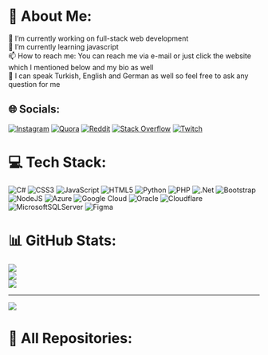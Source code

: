 
# 💫 About Me:
🔭 I’m currently working on full-stack web development<br>🌱 I’m currently learning javascript<br>📫 How to reach me: You can reach me via e-mail or just click the website which I mentioned below and my bio as well<br>📙 I can speak Turkish, English and German as well so feel free to ask any question for me


## 🌐 Socials:
[![Instagram](https://img.shields.io/badge/Instagram-%23E4405F.svg?logo=Instagram&logoColor=white)](https://instagram.com/bruddamuudea) [![Quora](https://img.shields.io/badge/Quora-%23B92B27.svg?logo=Quora&logoColor=white)](https://quora.com/profile/Lillard-1) [![Reddit](https://img.shields.io/badge/Reddit-%23FF4500.svg?logo=Reddit&logoColor=white)](https://reddit.com/user/atakane33) [![Stack Overflow](https://img.shields.io/badge/-Stackoverflow-FE7A16?logo=stack-overflow&logoColor=white)](https://stackoverflow.com/users/20850039) [![Twitch](https://img.shields.io/badge/Twitch-%239146FF.svg?logo=Twitch&logoColor=white)](https://twitch.tv/atakane33) 

# 💻 Tech Stack:
![C#](https://img.shields.io/badge/c%23-%23239120.svg?style=for-the-badge&logo=c-sharp&logoColor=white) ![CSS3](https://img.shields.io/badge/css3-%231572B6.svg?style=for-the-badge&logo=css3&logoColor=white) ![JavaScript](https://img.shields.io/badge/javascript-%23323330.svg?style=for-the-badge&logo=javascript&logoColor=%23F7DF1E) ![HTML5](https://img.shields.io/badge/html5-%23E34F26.svg?style=for-the-badge&logo=html5&logoColor=white) ![Python](https://img.shields.io/badge/python-3670A0?style=for-the-badge&logo=python&logoColor=ffdd54) ![PHP](https://img.shields.io/badge/php-%23777BB4.svg?style=for-the-badge&logo=php&logoColor=white) ![.Net](https://img.shields.io/badge/.NET-5C2D91?style=for-the-badge&logo=.net&logoColor=white) ![Bootstrap](https://img.shields.io/badge/bootstrap-%23563D7C.svg?style=for-the-badge&logo=bootstrap&logoColor=white) ![NodeJS](https://img.shields.io/badge/node.js-6DA55F?style=for-the-badge&logo=node.js&logoColor=white) ![Azure](https://img.shields.io/badge/azure-%230072C6.svg?style=for-the-badge&logo=azure-devops&logoColor=white) ![Google Cloud](https://img.shields.io/badge/Google%20Cloud-%234285F4.svg?style=for-the-badge&logo=google-cloud&logoColor=white) ![Oracle](https://img.shields.io/badge/Oracle-F80000?style=for-the-badge&logo=oracle&logoColor=white) ![Cloudflare](https://img.shields.io/badge/Cloudflare-F38020?style=for-the-badge&logo=Cloudflare&logoColor=white) ![MicrosoftSQLServer](https://img.shields.io/badge/Microsoft%20SQL%20Sever-CC2927?style=for-the-badge&logo=microsoft%20sql%20server&logoColor=white) 	![Figma](https://img.shields.io/badge/figma-%23F24E1E.svg?style=for-the-badge&logo=figma&logoColor=white)
# 📊 GitHub Stats:
![](https://github-readme-stats.vercel.app/api?username=atakane33&theme=tokyonight&hide_border=false&include_all_commits=true&count_private=true)<br/>
![](https://github-readme-streak-stats.herokuapp.com/?user=atakane33&theme=tokyonight&hide_border=false)<br/>
![](https://github-readme-stats.vercel.app/api/top-langs/?username=atakane33&theme=tokyonight&hide_border=false&include_all_commits=true&count_private=true&layout=compact)

---
[![](https://visitcount.itsvg.in/api?id=atakane33&icon=0&color=0)](https://visitcount.itsvg.in)<br/>

# 🚀 All Repositories:
<br/>
<!-- Proudly created with GPRM ( https://gprm.itsvg.in ) -->

<!--
**atakane33/atakane33** is a ✨ _special_ ✨ repository because its `README.md` (this file) appears on your GitHub profile.

Here are some ideas to get you started:

- 🔭 I’m currently working on ...
- 🌱 I’m currently learning ...
- 👯 I’m looking to collaborate on ...
- 🤔 I’m looking for help with ...
- 💬 Ask me about ...
- 📫 How to reach me: ...
- 😄 Pronouns: ...
- ⚡ Fun fact: ...
-->

